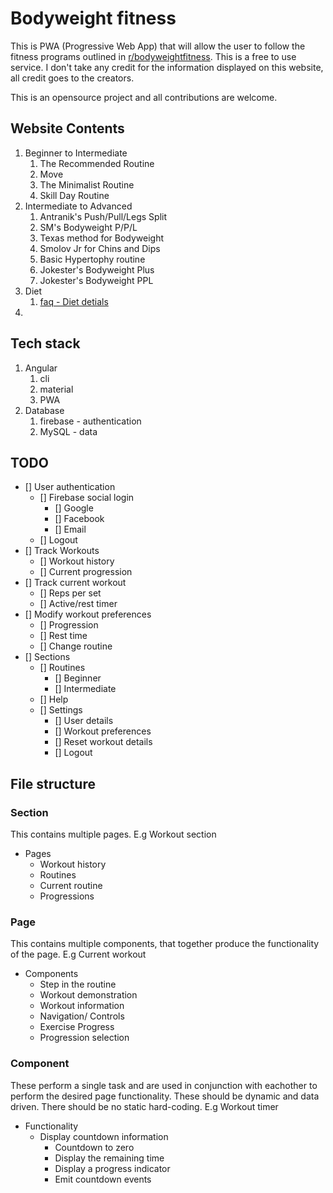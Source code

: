 # Bodyweight fitness
This is PWA (Progressive Web App) that will allow the user to follow the fitness programs outlined in [r/bodyweightfitness](https://www.reddit.com/r/bodyweightfitness/wiki/index).
This is a free to use service. I don't take any credit for the information displayed on this website, all credit goes to the creators.

This is an opensource project and all contributions are welcome.

## Website Contents
1.  Beginner to Intermediate
    1.  The Recommended Routine
    2.  Move
    3.  The Minimalist Routine
    4.  Skill Day Routine
2.  Intermediate to Advanced
    1.  Antranik's Push/Pull/Legs Split
    2.  SM's Bodyweight P/P/L
    3.  Texas method for Bodyweight
    4.  Smolov Jr for Chins and Dips
    5.  Basic Hypertophy routine 
    6.  Jokester's Bodyweight Plus
    7.  Jokester's Bodyweight PPL
3. Diet
    1. [faq - Diet detials](https://www.reddit.com/r/Fitness/wiki/faq#wiki_diet_details)
4. 

## Tech stack
1.  Angular
    1.  cli
    2.  material
    3.  PWA
2.  Database
    1.  firebase - authentication
    2.  MySQL - data

## TODO
- [] User authentication
    - [] Firebase social login
        - [] Google
        - [] Facebook
        - [] Email
    - [] Logout
- [] Track Workouts
    - [] Workout history
    - [] Current progression
- [] Track current workout
    - [] Reps per set
    - [] Active/rest timer
- [] Modify workout preferences
    - [] Progression
    - [] Rest time
    - [] Change routine
- [] Sections
    - [] Routines
        - [] Beginner
        - [] Intermediate
    - [] Help
    - [] Settings
        - [] User details
        - [] Workout preferences
        - [] Reset workout details
        - [] Logout

## File structure
###  Section
This contains multiple pages.
E.g Workout section
- Pages
    - Workout history
    - Routines
    - Current routine
    - Progressions
### Page
This contains multiple components, that together produce the functionality of the page.
E.g Current workout
- Components
    - Step in the routine
    - Workout demonstration
    - Workout information
    - Navigation/ Controls
    - Exercise Progress
    - Progression selection
### Component
These perform a single task and are used in conjunction with eachother to perform the desired page functionality.
These should be dynamic and data driven. There should be no static hard-coding.
E.g Workout timer
- Functionality
    - Display countdown information
        - Countdown to zero
        - Display the remaining time
        - Display a progress indicator
        - Emit countdown events